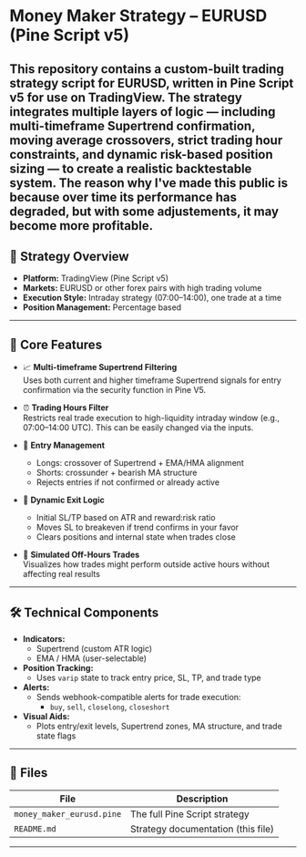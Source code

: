 # Money Maker Strategy – EURUSD (Pine Script v5)

This repository contains a custom-built trading strategy script for **EURUSD**, written in **Pine Script v5** for use on TradingView. The strategy integrates multiple layers of logic — including multi-timeframe Supertrend confirmation, moving average crossovers, strict trading hour constraints, and dynamic risk-based position sizing — to create a realistic backtestable system. The reason why I've made this public is because over time its performance has degraded, but with some adjustements, it may become more profitable.
---

## 🎯 Strategy Overview
- **Platform:** TradingView (Pine Script v5)
- **Markets:** EURUSD or other forex pairs with high trading volume
- **Execution Style:** Intraday strategy (07:00–14:00), one trade at a time
- **Position Management:** Percentage based

---
## 🧠 Core Features

- 📈 **Multi-timeframe Supertrend Filtering**  
  Uses both current and higher timeframe Supertrend signals for entry confirmation via the security function in Pine V5.

- ⏰ **Trading Hours Filter**  
  Restricts real trade execution to high-liquidity intraday window (e.g., 07:00–14:00 UTC). This can be easily changed via the inputs. 

- 🔄 **Entry Management**  
  - Longs: crossover of Supertrend + EMA/HMA alignment  
  - Shorts: crossunder + bearish MA structure  
  - Rejects entries if not confirmed or already active

- 🎯 **Dynamic Exit Logic**  
  - Initial SL/TP based on ATR and reward:risk ratio  
  - Moves SL to breakeven if trend confirms in your favor  
  - Clears positions and internal state when trades close

- 🔕 **Simulated Off-Hours Trades**  
  Visualizes how trades might perform outside active hours without affecting real results

---

## 🛠 Technical Components

- **Indicators:**
  - Supertrend (custom ATR logic)
  - EMA / HMA (user-selectable)
- **Position Tracking:**
  - Uses `varip` state to track entry price, SL, TP, and trade type
- **Alerts:**
  - Sends webhook-compatible alerts for trade execution:
    - `buy`, `sell`, `closelong`, `closeshort`
- **Visual Aids:**
  - Plots entry/exit levels, Supertrend zones, MA structure, and trade state flags

---

## 📁 Files

| File | Description |
|------|-------------|
| `money_maker_eurusd.pine` | The full Pine Script strategy |
| `README.md` | Strategy documentation (this file) |

---
